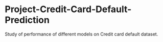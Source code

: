 # Project-Credit-Card-Default-Prediction
Study of performance of different models on Credit card default dataset.
